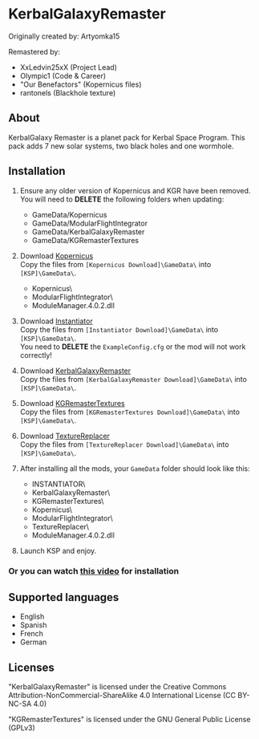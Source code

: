 KerbalGalaxyRemaster
=====================

Originally created by: Artyomka15

Remastered by:
* XxLedvin25xX      (Project Lead)
* Olympic1          (Code & Career)
* "Our Benefactors" (Kopernicus files)
* rantonels         (Blackhole texture)

About
-----
KerbalGalaxy Remaster is a planet pack for Kerbal Space Program. This pack adds 7 new solar systems, two black holes and one wormhole.

[comment]: <> (Place galaxy structure here - or a link to it)

Installation
------------
1. Ensure any older version of Kopernicus and KGR have been removed.  
   You will need to **DELETE** the following folders when updating:
   * GameData/Kopernicus
   * GameData/ModularFlightIntegrator
   * GameData/KerbalGalaxyRemaster
   * GameData/KGRemasterTextures

2. Download [Kopernicus](https://github.com/Kopernicus/Kopernicus/releases/)  
   Copy the files from `[Kopernicus Download]\GameData\` into `[KSP]\GameData\`.
   * Kopernicus\
   * ModularFlightIntegrator\
   * ModuleManager.4.0.2.dll

3. Download [Instantiator](https://spacedock.info/mod/1624)  
   Copy the files from `[Instantiator Download]\GameData\` into `[KSP]\GameData\`.  
   You need to **DELETE** the `ExampleConfig.cfg` or the mod will not work correctly!

4. Download [KerbalGalaxyRemaster](https://spacedock.info/mod/2146)  
   Copy the files from `[KerbalGalaxyRemaster Download]\GameData\` into `[KSP]\GameData\`.

5. Download [KGRemasterTextures](http://bit.ly/KGRTexture)  
   Copy the files from `[KGRemasterTextures Download]\GameData\` into `[KSP]\GameData\`.
   
6. Download [TextureReplacer](https://github.com/ducakar/TextureReplacer/releases/)  
   Copy the files from `[TextureReplacer Download]\GameData\` into `[KSP]\GameData\`.

7. After installing all the mods, your `GameData` folder should look like this:
   * INSTANTIATOR\
   * KerbalGalaxyRemaster\
   * KGRemasterTextures\
   * Kopernicus\
   * ModularFlightIntegrator\
   * TextureReplacer\
   * ModuleManager.4.0.2.dll

7. Launch KSP and enjoy.

### Or you can watch [this video](https://www.youtube.com/watch?v=cthO_qDYbuw&t=3s) for installation

Supported languages
-------------------
* English
* Spanish
* French
* German

Licenses
--------
"KerbalGalaxyRemaster" is licensed under the Creative Commons Attribution-NonCommercial-ShareAlike 4.0 International License (CC BY-NC-SA 4.0)

"KGRemasterTextures" is licensed under the GNU General Public License (GPLv3)
